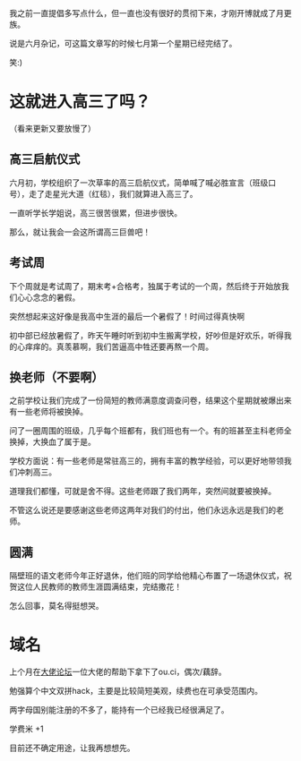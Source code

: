 我之前一直提倡多写点什么，但一直也没有很好的贯彻下来，才刚开博就成了月更族。

说是六月杂记，可这篇文章写的时候七月第一个星期已经完结了。

笑:)

# 这就进入高三了吗？
（看来更新又要放慢了）

## 高三启航仪式
六月初，学校组织了一次草率的高三启航仪式，简单喊了喊必胜宣言（班级口号），走了走星光大道（红毯），我们就算进入高三了。

一直听学长学姐说，高三很苦很累，但进步很快。

那么，就让我会一会这所谓高三巨兽吧！

## 考试周
下个周就是考试周了，期末考+合格考，独属于考试的一个周，然后终于开始放我们心心念念的暑假。

突然想起来这好像是我高中生涯的最后一个暑假了！时间过得真快啊

初中部已经放暑假了，昨天午睡时听到初中生搬离学校，好吵但是好欢乐，听得我的心痒痒的。真羡慕啊，我们苦逼高中牲还要再熬一个周。 

## 换老师（不要啊）
之前学校让我们完成了一份简短的教师满意度调查问卷，结果这个星期就被爆出来有一些老师将被换掉。

问了一圈周围的班级，几乎每个班都有，我们班也有一个。有的班甚至主科老师全换掉，大换血了属于是。

学校方面说：有一些老师是常驻高三的，拥有丰富的教学经验，可以更好地带领我们冲刺高三。

道理我们都懂，可就是舍不得。这些老师跟了我们两年，突然间就要被换掉。

不管这么说还是要感谢这些老师这两年对我们的付出，他们永远永远是我们的老师。

## 圆满
隔壁班的语文老师今年正好退休，他们班的同学给他精心布置了一场退休仪式，祝贺这位人民教师的教师生涯圆满结束，完结撒花！

怎么回事，莫名得挺想哭。

# 域名
上个月在[大佬论坛](https://www.dalao.net/)一位大佬的帮助下拿下了ou.ci，偶次/藕辞。

勉强算个中文双拼hack，主要是比较简短美观，续费也在可承受范围内。

两字母国别能注册的不多了，能持有一个已经我已经很满足了。

学费米 +1

目前还不确定用途，让我再想想先。
<!-- ##{"script":"<script src='https://blog.meekdai.com/Gmeek/plugins/articletoc.js'></script>"}## -->